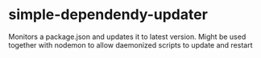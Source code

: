 # simple-dependendy-updater
Monitors a package.json and updates it to latest version. Might be used together with nodemon to allow daemonized scripts to update and restart
